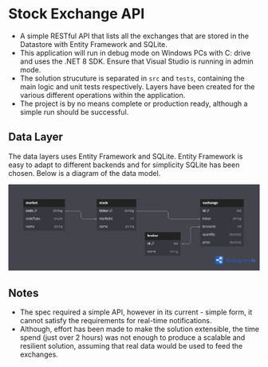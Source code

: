 # Stock Exchange API

* A simple RESTful API that lists all the exchanges that are stored in the Datastore with Entity Framework and SQLite.
* This application will run in debug mode on Windows PCs with C: drive and uses the .NET 8 SDK. Ensure that Visual Studio is running in admin mode.
* The solution strucuture is separated in `src` and `tests`, containing the main logic and unit tests respectively. Layers have been created for the various different operations within the application.
* The project is by no means complete or production ready, although a simple run should be successful.


## Data Layer
The data layers uses Entity Framework and SQLite. Entity Framework is easy to adapt to different backends and for simplicity SQLite has been chosen. Below is a diagram of the data model.

![Datastore Diagram](./StockApi-db-diagram.png "Stock API db diagram")

## Notes
* The spec required a simple API, however in its current - simple form, it cannot satisfy the requirements for real-time notifications.
* Although, effort has been made to make the solution extensible, the time spend (just over 2 hours) was not enough to produce a scalable and resilient solution, assuming that real data would be used to feed the exchanges.